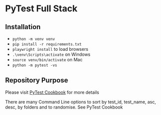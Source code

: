 # PyTest Full Stack

## Installation

- `python -m venv venv`
- `pip install -r requirements.txt` 
- `playwright install` to load browsers
- `.\venv\Scripts\activate` on Windows
- `source venv/bin/activate` on Mac
-  `python -m pytest -vs`

## Repository Purpose

Please visit [PyTest Cookbook](https://pytest-cookbook.netlify.app/) for more details

There are many Command Line options to sort by test_id, test_name, asc, desc, by folders and to randomise. See PyTest Cookbook


